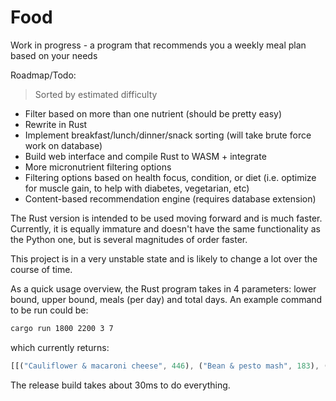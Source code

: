 # Food

Work in progress - a program that recommends you a weekly meal plan based on your needs

Roadmap/Todo:
> Sorted by estimated difficulty

- Filter based on more than one nutrient (should be pretty easy)
- Rewrite in Rust
- Implement breakfast/lunch/dinner/snack sorting (will take brute force work on database)
- Build web interface and compile Rust to WASM + integrate
- More micronutrient filtering options
- Filtering options based on health focus, condition, or diet (i.e. optimize for muscle gain, to help
with diabetes, vegetarian, etc)
- Content-based recommendation engine (requires database extension) 

The Rust version is intended to be used moving forward and is much faster. Currently, it is equally immature and doesn't have the same functionality as the Python one, but is several magnitudes of order faster. 

This project is in a very unstable state and is likely to change a lot over the course of time.

As a quick usage overview, the Rust program takes in 4 parameters: lower bound, upper bound, meals (per day) and total days. An example command to be run could be:
```bash
cargo run 1800 2200 3 7
```
which currently returns:
```rust
[[("Cauliflower & macaroni cheese", 446), ("Bean & pesto mash", 183), ("Brandy pudding", 764)], [("Cauliflower & macaroni cheese", 446), ("Bean & pesto mash", 183), ("Crunchy cauliflower, apple & blue cheese salad", 417)], [("Cauliflower & macaroni cheese", 446), ("Bean & pesto mash", 183), ("Sticky glazed ribs", 604)], [("Cauliflower & macaroni cheese", 446), ("Bean & pesto mash", 183), ("Egg fried rice with prawns", 401)], [("Cauliflower & macaroni cheese", 446), ("Bean & pesto mash", 183), ("Full English salad", 508)], [("Cauliflower & macaroni cheese", 446), ("Bean & pesto mash", 183), ("Celery sticks with blue cheese dip", 158)], [("Cauliflower & macaroni cheese", 446), ("Bean & pesto mash", 183), ("Haricot bean & truffle mash", 432)]]
```
The release build takes about 30ms to do everything.
